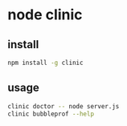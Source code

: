 # node clinic

## install

```sh
npm install -g clinic
```

## usage

```sh
clinic doctor -- node server.js
clinic bubbleprof --help
```
